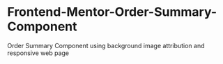 # Frontend-Mentor-Order-Summary-Component
Order Summary Component using background image attribution and responsive web page
